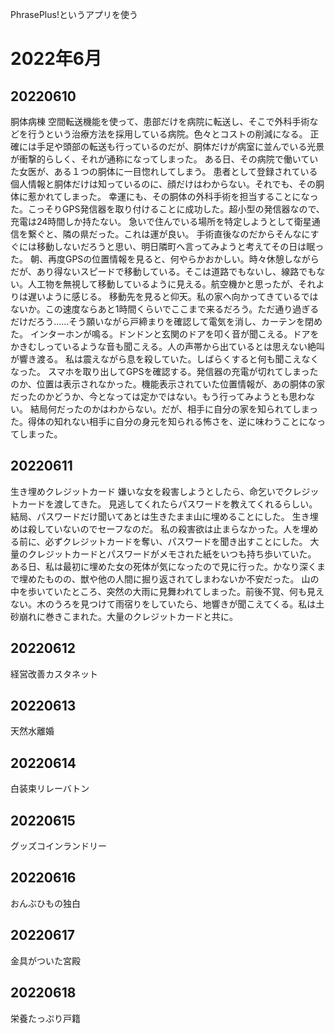 ﻿PhrasePlus!というアプリを使う

# 2022年6月
## 20220610
胴体病棟
空間転送機能を使って、患部だけを病院に転送し、そこで外科手術などを行うという治療方法を採用している病院。色々とコストの削減になる。
正確には手足や頭部の転送も行っているのだが、胴体だけが病室に並んでいる光景が衝撃的らしく、それが通称になってしまった。
ある日、その病院で働いていた女医が、ある１つの胴体に一目惚れしてしまう。
患者として登録されている個人情報と胴体だけは知っているのに、顔だけはわからない。それでも、その胴体に惹かれてしまった。
幸運にも、その胴体の外科手術を担当することになった。こっそりGPS発信器を取り付けることに成功した。超小型の発信器なので、充電は24時間しか持たない。
急いで住んでいる場所を特定しようとして衛星通信を繋ぐと、隣の県だった。これは運が良い。
手術直後なのだからそんなにすぐには移動しないだろうと思い、明日隣町へ言ってみようと考えてその日は眠った。
朝、再度GPSの位置情報を見ると、何やらかおかしい。時々休憩しながらだが、あり得ないスピードで移動している。そこは道路でもないし、線路でもない。人工物を無視して移動しているように見える。航空機かと思ったが、それよりは遅いように感じる。
移動先を見ると仰天。私の家へ向かってきているではないか。この速度ならあと1時間くらいでここまで来るだろう。ただ通り過ぎるだけだろう……そう願いながら戸締まりを確認して電気を消し、カーテンを閉めた。
インターホンが鳴る。ドンドンと玄関のドアを叩く音が聞こえる。ドアをかきむしっているような音も聞こえる。人の声帯から出ているとは思えない絶叫が響き渡る。
私は震えながら息を殺していた。しばらくすると何も聞こえなくなった。
スマホを取り出してGPSを確認する。発信器の充電が切れてしまったのか、位置は表示されなかった。機能表示されていた位置情報が、あの胴体の家だったのかどうか、今となっては定かではない。もう行ってみようとも思わない。
結局何だったのかはわからない。だが、相手に自分の家を知られてしまった。得体の知れない相手に自分の身元を知られる怖さを、逆に味わうことになってしまった。

## 20220611
生き埋めクレジットカード
嫌いな女を殺害しようとしたら、命乞いでクレジットカードを渡してきた。
見逃してくれたらパスワードを教えてくれるらしい。
結局、パスワードだけ聞いてあとは生きたまま山に埋めることにした。
生き埋めは殺していないのでセーフなのだ。
私の殺害欲は止まらなかった。人を埋める前に、必ずクレジットカードを奪い、パスワードを聞き出すことにした。
大量のクレジットカードとパスワードがメモされた紙をいつも持ち歩いていた。
ある日、私は最初に埋めた女の死体が気になったので見に行った。かなり深くまで埋めたものの、獣や他の人間に掘り返されてしまわないか不安だった。
山の中を歩いていたところ、突然の大雨に見舞われてしまった。前後不覚、何も見えない。木のうろを見つけて雨宿りをしていたら、地響きが聞こえてくる。私は土砂崩れに巻きこまれた。大量のクレジットカードと共に。

## 20220612
経営改善カスタネット

## 20220613
天然水離婚

## 20220614
白装束リレーバトン

## 20220615
グッズコインランドリー

## 20220616
おんぶひもの独白

## 20220617
金具がついた宮殿

## 20220618
栄養たっぷり戸籍

